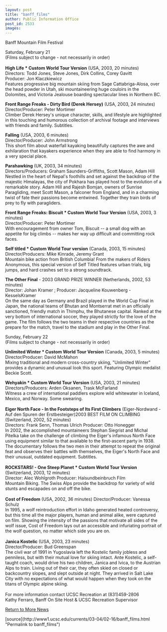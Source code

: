 ```yaml
---
layout: post
title: "banff_films"
author: Public Information Office
post_id: 2533
images:
---
```


<p class="pagehead">
  Banff Mountain Film Festival
</p>
<p>
  <span class="sectionhead">Saturday, February 21<br></span>(Films subject to change - not necessarily in order)<br>
  <br>
  <b>High Life * Custom World Tour Version</b> (USA, 2003, 20 minutes)<br>
  Directors: Todd Jones, Steve Jones, Dirk Collins, Corey Gavitt<br>
  Producer: Jon Klaczkiewicz<br>
  Features progressive big mountain skiing from Sage Cattabriga-Alosa, over the head powder in Utah, ski mountaineering huge couloirs in the Dolomites, and Victoria Jealouse boarding spectacular lines in Northern BC.<br>
</p>
<p>
  <b>Front Range Freaks - Dirty Bird (Derek Hersey)</b> (USA, 2003, 24 minutes)<br>
  Director/Producer: Peter Mortimer<br>
  Climber Derek Hersey's unique character, skills, and lifestyle are highlighted in this touching and humorous collection of archival footage and interviews with friends and family. Subtitles.
</p>
<p>
  <b>Falling</b> (USA, 2003, 6 minutes)<br>
  Director/Producer: John Armstrong<br>
  This short film about waterfall kayaking beautifully captures the awe and exhilaration that kayakers experience when they are able to find harmony in a very special place.
</p>
<p>
  <b>Parahawking</b> (UK, 2003, 34 minutes)<br>
  Directors/Producers: Graham Saunders-Griffiths, Scott Mason, Adam Hill<br>
  Nestled in the heart of Nepal's foothills and set against the backdrop of the majestic Himalayas, the city of Pokhara has played host to the evolution of a remarkable story. Adam Hill and Rajesh Bomjan, owners of Sunrise Paragliding, meet Scott Mason, a falconer from England, and in a charming twist of fate their passions become entwined. Together they train birds of prey to fly with paragliders.
</p>
<p>
  <b>Front Range Freaks: Biscuit * Custom World Tour Version</b> (USA, 2003, 3 minutes)<br>
  Director/Producer: Peter Mortimer<br>
  With encouragement from owner Tom, Biscuit -- a small dog with an appetite for big climbs -- makes her way up difficult and committing rock faces.
</p>
<p>
  <b>Self titled * Custom World Tour version</b> (Canada, 2003, 15 minutes)<br>
  Director/Producers: Mike Kinrade, Jeremy Grant<br>
  Mountain bike action from British Columbia! From the makers of Riders Anonymous, this special version of Self Titled features urban trials, big jumps, and hard crashes set to a strong soundtrack.
</p>
<p>
  <b>The Other Final</b> - 2003 GRAND PRIZE WINNER (Netherlands, 2002, 53 minutes)<br>
  Director: Johan Kramer ; Producer: Jacqueline Kouwenberg - KesselsKramer<br>
  On the same day as Germany and Brazil played in the World Cup Final in Japan, the national teams of Bhutan and Montserrat met in an officially sanctioned, friendly match in Thimphu, the Bhutanese capital. Ranked at the very bottom of international soccer, they played strictly for the love of the game. The film follows the two teams in their respective countries as the prepare for the match, travel to the stadium and play in the Other Final.<br>
</p>
<p>
  <span class="sectionhead">Sunday, February 22</span><br>
  (Films subject to change - not necessarily in order)
</p>
<p>
  <b>Unlimited Winter * Custom World Tour Version</b> (Canada, 2003, 5 minutes)<br>
  Director/Producer: David McMahon<br>
  Mixing traditional and modern cross-country skiing, "Unlimited Winter" provides a dynamic and unusual look this sport. Featuring Olympic medalist Beckie Scott.
</p>
<p>
  <b>Wehyakin * Custom World Tour Version</b> (USA, 2003, 21 minutes)<br>
  Directors/Producers: Arden Oksanen, Trask McFarland<br>
  Witness a crew of international paddlers explore wild whitewater in Iceland, Mexico, and Norway. Some swearing.<br>
  <br>
  <b>Eiger North Face - In the Footsteps of Its First Climbers</b> (Eiger-Nordwand - Auf den Spuren der Erstbesteiger)2003 BEST FILM ON CLIMBING<br>
  (Switzerland, 2002, 52 minutes)<br>
  Directors: Frank Senn, Thomas Ulrich Producer: Otto Honegger<br>
  In 2002, the accomplished mountaineers Stephan Siegrist and Michal Pitelka take on the challenge of climbing the Eiger's infamous North Face using equipment similar to that available to the first-ascent party in 1938. The documentary follows the two men in their attempt to repeat the original feat and observes their battles with themselves, the Eiger's North Face and their unusual, outdated equipment. Subtitles.<br>
  <br>
  <b>ROCKSTARS! - One Steep Planet * Custom World Tour Version</b><br>
  (Switzerland, 2003, 12 minutes)<br>
  Director: Alec Wohlgroth Producer: Halsundbeinbruch Film<br>
  Mountain Biking. The Swiss Alps provide the backdrop for variety of wild stunts and escapades on and off the bike.<br>
  <br>
  <b>Cost of Freedom</b> (USA, 2002, 36 minutes) Director/Producer: Vanessa Schulz<br>
  In 1995, a wolf reintroduction effort in Idaho generated heated controversy, but this time all the major players, human and animal alike, were captured on film. Showing the intensity of the passions that motivate all sides of the wolf issue, Cost of Freedom lays out an accessible and infuriating portrait of the wolf question, no matter which side you are on.<br>
  <br>
  <b>Janica Kostelic</b> (USA, 2003, 23 minutes)<br>
  Director/Producer: Bud Greenspan<br>
  The civil war of 1991 in Yugoslavia left the Kostelic family jobless and penniless, but with their mutual love for skiing intact. Ante Kostelic, a self-taught coach, would drive his two children, Janica and Ivica, to the Austrian Alps to train. Living out of their car, they often skied on closed or backcountry slopes, and slept outside at night. They arrived in Salt Lake City with no expectations of what would happen when they took on the titans of Olympic alpine skiing.<br>
  <br>
  For more information contact UCSC Recreation at (831)459-2806<br>
  Kathy Ferraro, Banff On Site Host &amp; UCSC Recreation Supervisor<br>
</p>
<p>
  <a href="morenews.html">Return to More News</a><br>
</p>
[source](http://www1.ucsc.edu/currents/03-04/02-16/banff_films.html "Permalink to banff_films")
